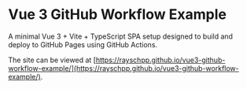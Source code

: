 # Vue 3 GitHub Workflow Example

A minimal Vue 3 + Vite + TypeScript SPA setup designed to build and deploy to GitHub Pages using GitHub Actions.

The site can be viewed
at [https://rayschpp.github.io/vue3-github-workflow-example/](https://rayschpp.github.io/vue3-github-workflow-example/).
